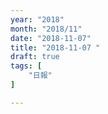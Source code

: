 ```yaml
---
year: "2018"
month: "2018/11"
date: "2018-11-07"
title: "2018-11-07 "
draft: true
tags: [
    "日報"
]

---
```


